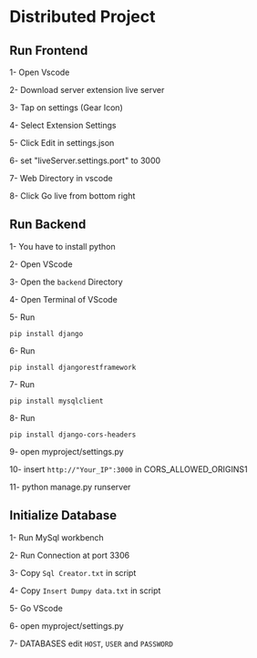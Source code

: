 # Distributed Project
## Run Frontend
1- Open Vscode

2- Download server extension live server

3- Tap on settings (Gear Icon)

4- Select Extension Settings

5- Click Edit in settings.json

6- set "liveServer.settings.port" to 3000

7- Web Directory in vscode

8- Click Go live from bottom right

## Run Backend
1- You have to install python

2- Open VScode

3- Open the `backend` Directory

4- Open Terminal of VScode

5- Run
```
pip install django
```
6- Run
```
pip install djangorestframework
```

7- Run
```
pip install mysqlclient
```

8- Run
```
pip install django-cors-headers
```

9- open myproject/settings.py

10- insert `http://"Your_IP":3000` in CORS_ALLOWED_ORIGINS1

11- python manage.py runserver

## Initialize Database
1- Run MySql workbench

2- Run Connection at port 3306

3- Copy `Sql Creator.txt` in script

4- Copy `Insert Dumpy data.txt` in script

5- Go VScode

6- open myproject/settings.py

7- DATABASES edit `HOST`, `USER` and `PASSWORD`
